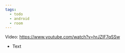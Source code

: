 ```yaml
---
tags:
  - todo
  - android
  - room
---
```

Video: https://www.youtube.com/watch?v=hrJZIF7qSSw
- Text